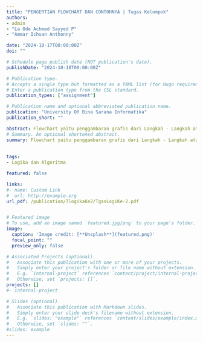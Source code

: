 ```yaml
---
title: "PENGERTIAN FLOWCHART DAN CONTOHNYA | Tugas Kelompok"
authors:
- admin
- "La Ode Achmed Sayyed P"
- "Ammar Ichsan Anthonny"

date: "2024-10-17T00:00:00Z"
doi: ""

# Schedule page publish date (NOT publication's date).
publishDate: "2024-10-18T00:00:00Z"

# Publication type.
# Accepts a single type but formatted as a YAML list (for Hugo requirements).
# Enter a publication type from the CSL standard.
publication_types: ["assignment"]

# Publication name and optional abbreviated publication name.
publication: "University Of Bina Sarana Informatika"
publication_short: ""

abstract: Flowchart yaitu penggambaran grafis dari Langkah - Langkah atau proses yang harus dilakukan dalam sebuah program atau tugas. Struktur-sequence flowchart digunakan untuk menggambarkan proses tata letak logis dari Langkah - Langkah yang harus di kerjakan. Seperti Struktur-branching flowchart digunakan untuk menunjukkan percabangan atau keputusan dalam proses. Struktur-looping flowchart digunakan untuk menunjukkan pengulangan atau perulangan proses tertentu. Dan serta itu kita dapat implementasikan kedalam pemrograman Python. 
# Summary. An optional shortened abstract.
summary: Flowchart yaitu penggambaran grafis dari Langkah - Langkah atau proses yang harus dilakukan dalam sebuah program atau tugas. Struktur-sequence flowchart digunakan untuk menggambarkan proses tata letak logis dari Langkah - Langkah yang harus di kerjakan. Seperti Struktur-branching flowchart digunakan untuk menunjukkan percabangan atau keputusan dalam proses. Struktur-looping flowchart digunakan untuk menunjukkan pengulangan atau perulangan proses tertentu. Dan serta itu kita dapat implementasikan kedalam pemrograman Python. 
 
  
tags:
- Logika dan Algoritma 

featured: false

links:
#- name: Custom Link
#  url: http://example.org
url_pdf: /publication/TlogikaKe2/TgasLogiKe-2.pdf


# Featured image
# To use, add an image named `featured.jpg/png` to your page's folder. 
image:
  caption: 'Image credit: [**Unsplash**](featured.png)'
  focal_point: ""
  preview_only: false

# Associated Projects (optional).
#   Associate this publication with one or more of your projects.
#   Simply enter your project's folder or file name without extension.
#   E.g. `internal-project` references `content/project/internal-project/index.md`.
#   Otherwise, set `projects: []`.
projects: []
#- internal-project

# Slides (optional).
#   Associate this publication with Markdown slides.
#   Simply enter your slide deck's filename without extension.
#   E.g. `slides: "example"` references `content/slides/example/index.md`.
#   Otherwise, set `slides: ""`.
#slides: example
---
```


